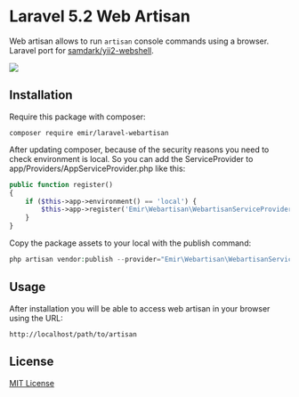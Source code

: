 Laravel 5.2 Web Artisan
=================

Web artisan allows to run `artisan` console commands using a browser. Laravel port for [samdark/yii2-webshell](https://github.com/samdark/yii2-webshell).

<img src="screenshot.png" />

Installation
------------

Require this package with composer:

```
composer require emir/laravel-webartisan
```

After updating composer, because of the security reasons you need to check environment is local.
So you can add the ServiceProvider to app/Providers/AppServiceProvider.php like this:

```php
public function register()
{
	if ($this->app->environment() == 'local') {
		$this->app->register('Emir\Webartisan\WebartisanServiceProvider');
	}
}
```

Copy the package assets to your local with the publish command:

```php
php artisan vendor:publish --provider="Emir\Webartisan\WebartisanServiceProvider"
```

Usage
------------

After installation you will be able to access web artisan in your browser using
the URL:

`http://localhost/path/to/artisan`

License
-------------

[MIT License](http://emir.mit-license.org/)
